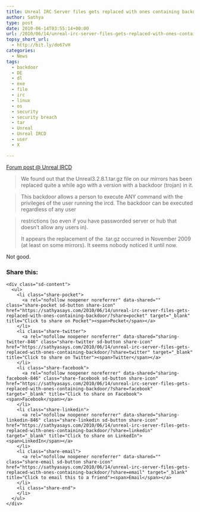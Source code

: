 ```yaml
---
title: Unreal IRC Server files gets replaced with ones containing backdoor
author: Sathya
type: post
date: 2010-06-14T03:55:14+00:00
url: /2010/06/14/unreal-irc-server-files-gets-replaced-with-ones-containing-backdoor/
topsy_short_url:
  - http://bit.ly/do67vH
categories:
  - News
tags:
  - backdoor
  - DE
  - dl
  - exe
  - file
  - irc
  - linux
  - os
  - security
  - security breach
  - tar
  - Unreal
  - Unreal IRCD
  - user
  - X

---
```

[Forum post @ Unreal IRCD][1]

> We found out that the Unreal3.2.8.1.tar.gz file on our mirrors has been replaced quite a while ago with a version with a backdoor (trojan) in it.
  
> This backdoor allows a person to execute ANY command with the privileges of the user running the ircd. The backdoor can be executed regardless of any user
  
> restrictions (so even if you have passworded server or hub that doesn&#8217;t allow any users in).
> 
> It appears the replacement of the .tar.gz occurred in November 2009 (at least on some mirrors). It seems nobody noticed it until now.

Not good. 

<div class="sharedaddy sd-sharing-enabled">
  <div class="robots-nocontent sd-block sd-social sd-social-icon-text sd-sharing">
    <h3 class="sd-title">
      Share this:
    </h3>
    
    <div class="sd-content">
      <ul>
        <li class="share-pocket">
          <a rel="nofollow noopener noreferrer" data-shared="" class="share-pocket sd-button share-icon" href="https://sathyasays.com/2010/06/14/unreal-irc-server-files-gets-replaced-with-ones-containing-backdoor/?share=pocket" target="_blank" title="Click to share on Pocket"><span>Pocket</span></a>
        </li>
        <li class="share-twitter">
          <a rel="nofollow noopener noreferrer" data-shared="sharing-twitter-846" class="share-twitter sd-button share-icon" href="https://sathyasays.com/2010/06/14/unreal-irc-server-files-gets-replaced-with-ones-containing-backdoor/?share=twitter" target="_blank" title="Click to share on Twitter"><span>Twitter</span></a>
        </li>
        <li class="share-facebook">
          <a rel="nofollow noopener noreferrer" data-shared="sharing-facebook-846" class="share-facebook sd-button share-icon" href="https://sathyasays.com/2010/06/14/unreal-irc-server-files-gets-replaced-with-ones-containing-backdoor/?share=facebook" target="_blank" title="Click to share on Facebook"><span>Facebook</span></a>
        </li>
        <li class="share-linkedin">
          <a rel="nofollow noopener noreferrer" data-shared="sharing-linkedin-846" class="share-linkedin sd-button share-icon" href="https://sathyasays.com/2010/06/14/unreal-irc-server-files-gets-replaced-with-ones-containing-backdoor/?share=linkedin" target="_blank" title="Click to share on LinkedIn"><span>LinkedIn</span></a>
        </li>
        <li class="share-email">
          <a rel="nofollow noopener noreferrer" data-shared="" class="share-email sd-button share-icon" href="https://sathyasays.com/2010/06/14/unreal-irc-server-files-gets-replaced-with-ones-containing-backdoor/?share=email" target="_blank" title="Click to email this to a friend"><span>Email</span></a>
        </li>
        <li class="share-end">
        </li>
      </ul>
    </div>
  </div>
</div>

 [1]: http://forums.unrealircd.com/viewtopic.php?t=6562